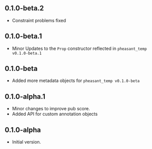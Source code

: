 ## 0.1.0-beta.2

- Constraint problems fixed

## 0.1.0-beta.1

- Minor Updates to the `Prop` constructor reflected in `pheasant_temp v0.1.0-beta.1`

## 0.1.0-beta

- Added more metadata objects for `pheasant_temp v0.1.0-beta`

## 0.1.0-alpha.1

- Minor changes to improve pub score.
- Added API for custom annotation objects

## 0.1.0-alpha

- Initial version.